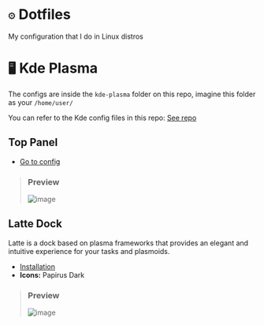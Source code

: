 # `⚙️` Dotfiles
My configuration that I do in Linux distros

# `🖥️` Kde Plasma
The configs are inside the `kde-plasma` folder on this repo, imagine this folder as your `/home/user/`

You can refer to the Kde config files in this repo: [See repo](https://github.com/shalva97/kde-configuration-files)
## Top Panel
* [Go to config](https://github.com/astindev/dotfiles/blob/main/kde-plasma/.config/plasma-org.kde.plasma.desktop-appletsrc)

> ### Preview
> ![image](https://user-images.githubusercontent.com/52360869/173232859-f8a65768-cc7d-4ec0-b9ea-4a0c6fa7700c.png)

## Latte Dock
Latte is a dock based on plasma frameworks that provides an elegant and intuitive experience for your tasks and plasmoids.
* [Installation](https://github.com/KDE/latte-dock#installation)
* **Icons:** Papirus Dark

> ### Preview
> ![image](https://user-images.githubusercontent.com/52360869/173906701-01f47f62-1e69-4989-984d-ce34d4c80c49.png)
